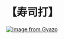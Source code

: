 # 【寿司打】 #

[![Image from Gyazo](https://i.gyazo.com/e4b3c189cc2e0a0d0b3d0f1246938c71.jpg)](https://gyazo.com/e4b3c189cc2e0a0d0b3d0f1246938c71)

